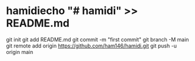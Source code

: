 # hamidiecho "# hamidi" >> README.md
git init
git add README.md
git commit -m "first commit"
git branch -M main
git remote add origin https://github.com/ham146/hamidi.git
git push -u origin main
